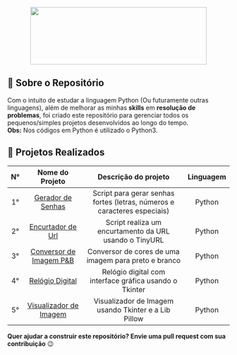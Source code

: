 <p align="center">
  <img width="400" height="130" src="https://www.python.org/static/img/python-logo@2x.png">
</p>

## :muscle: Sobre o Repositório
Com o intuito de estudar a linguagem Python (Ou futuramente outras linguagens), além de melhorar as minhas **skills** em **resolução de problemas**, foi criado este repositório para gerenciar todos os pequenos/simples projetos desenvolvidos ao longo do tempo. <br>
**Obs:** Nos códigos em Python é utilizado o Python3.

## :rocket: Projetos Realizados

| **N°** | **Nome do Projeto** | **Descrição do projeto** | **Linguagem** |
| :----: | :-----------------: | :----------------------: | :-----------: |
| 1° | [Gerador de Senhas](https://github.com/evertoont/projetos-diversos/blob/master/gerador_de_senhas.py)| Script para gerar senhas fortes (letras, números e caracteres especiais) | Python |
| 2° | [Encurtador de Url](https://github.com/evertoont/Projetos-diversos/blob/master/encurtador_de_url.py)| Script realiza um encurtamento da URL usando o TinyURL | Python |
| 3° | [Conversor de Imagem P&B](https://github.com/evertoont/Projetos-diversos/blob/master/conversor_de_imagem_pb.py)| Conversor de cores de uma imagem para preto e branco | Python |
| 4° | [Relógio Digital](https://github.com/evertoont/Projetos_diversos/blob/master/relogio_digital.py)| Relógio digital com interface gráfica usando o Tkinter | Python |
| 5° | [Visualizador de Imagem](https://github.com/evertoont/Projetos_diversos/blob/master/visualizador_de_imagem.py)| Visualizador de Imagem usando Tkinter e a Lib Pillow | Python |


**Quer ajudar a construir este repositório? Envie uma pull request com sua contribuição** :wink: